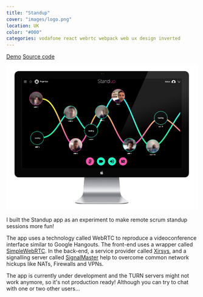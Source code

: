 ```yaml
---
title: "Standup"
cover: "images/logo.png"
location: UK
color: "#000"
categories: vodafone react webrtc webpack web ux design inverted
---
```


<p class="align-center">
<a class="btn" href="https://fingertips-standup.herokuapp.com/" target="_blank">Demo</a>
<a class="btn" href="https://github.com/gazpachu/standup" target="_blank">Source code</a>
</p>

![](./images/1.jpg)

I built the Standup app as an experiment to make remote scrum standup sessions more fun!

The app uses a technology called WebRTC to reproduce a videoconference interface similar to Google Hangouts. The front-end uses a wrapper called [SimpleWebRTC](https://github.com/andyet/SimpleWebRTC). In the back-end, a service provider called [Xirsys](https://xirsys.com/), and a signalling server called [SignalMaster](https://github.com/andyet/signalmaster) help to overcome common network hickups like NATs, Firewalls and VPNs.

The app is currently under development and the TURN servers might not work anymore, so it's not production ready! Although you can try to chat with one or two other users...
